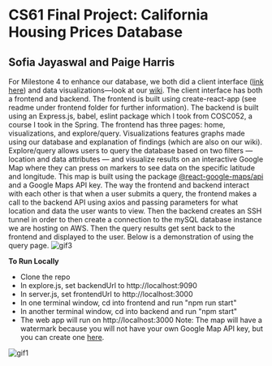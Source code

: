 # CS61 Final Project: California Housing Prices Database
## Sofia Jayaswal and Paige Harris

For Milestone 4 to enhance our database, we both did a client interface ([link here](https://cs61-final-frontend.onrender.com/)) and data visualizations—look at our [wiki](https://github.com/sofiapjayaswal/cs61_final/wiki).
The client interface has both a frontend and backend. The frontend is built using create-react-app (see readme under frontend folder for further information). The backend is built using 
an Express.js, babel, eslint package which I took from COSC052, a course I took in the Spring. The frontend has three pages: home, visualizations, and explore/query. Visualizations features graphs 
made using our database and explanation of findings (which are also on our wiki). Explore/query allows users to query the database based on two filters — location and data attributes — and visualize
results on an interactive Google Map where they can press on markers to see data on the specific latitude and longitude. This map is built using the package [@react-google-maps/api](https://www.google.com/search?q=%40react-google-maps%2Fapi&rlz=1C5CHFA_enUS988US988&oq=%40react-google-maps%2Fapi&aqs=chrome.0.69i59l3j69i60l2j69i58j69i65l2.221j0j7&sourceid=chrome&ie=UTF-8) and 
a Google Maps API key. The way the frontend and backend interact with each other is that when a user submits a query, the frontend makes a call to the backend API using axios and passing parameters
for what location and data the user wants to view. Then the backend creates an SSH tunnel in order to then create a connection to the mySQL database instance we are hosting on AWS. Then the query results get sent back
to the frontend and displayed to the user. Below is a demonstration of using the query page. ![gif3](https://github.com/sofiapjayaswal/cs61_final/assets/113393291/421e0399-cf5d-4435-b5ac-a2772e7fcfb9)


**To Run Locally**
* Clone the repo
* In explore.js, set backendUrl to http://localhost:9090
* In server.js, set frontendUrl to http://localhost:3000
* In one terminal window, cd into frontend and run "npm run start"
* In another terminal window, cd into backend and run "npm start"
* The web app will run on http://localhost:3000
  Note: The map will have a watermark because you will not have your own Google Map API key, but you can create one [here](https://developers.google.com/maps). 



![gif1](https://github.com/sofiapjayaswal/cs61_final/assets/113393291/c4441d1c-39af-4d3b-b0b1-5cfbc980ea91)




